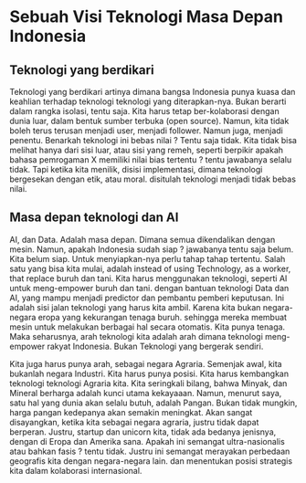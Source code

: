 # Sebuah Visi Teknologi Masa Depan Indonesia

## Teknologi yang berdikari

Teknologi yang berdikari artinya dimana bangsa Indonesia punya kuasa dan keahlian terhadap teknologi teknologi yang diterapkan-nya.
Bukan berarti dalam rangka isolasi, tentu saja. Kita harus tetap ber-kolaborasi dengan dunia luar, dalam bentuk sumber terbuka (open source). Namun, kita tidak boleh terus terusan menjadi user, menjadi follower. Namun juga, menjadi penentu.
Benarkah teknologi ini bebas nilai ? Tentu saja tidak. Kita tidak bisa melihat hanya dari sisi luar, atau sisi yang remeh, seperti berpikir apakah bahasa pemrogaman X memiliki nilai bias tertentu ? tentu jawabanya selalu tidak.
Tapi ketika kita menilik, disisi implementasi, dimana teknologi bergesekan dengan etik, atau moral. disitulah teknologi menjadi tidak bebas nilai.

## Masa depan teknologi dan AI

AI, dan Data. Adalah masa depan. Dimana semua dikendalikan dengan mesin. Namun, apakah Indonesia sudah siap ? jawabanya tentu saja belum. Kita belum siap.
Untuk menyiapkan-nya perlu tahap tahap tertentu. Salah satu yang bisa kita mulai, adalah instead of using Technology, as a worker, that replace buruh dan tani. Kita harus menggunakan teknologi, seperti AI untuk meng-empower buruh dan tani. dengan bantuan teknologi Data dan AI, yang mampu menjadi predictor dan pembantu pemberi keputusan.
Ini adalah sisi jalan teknologi yang harus kita ambil.
Karena kita bukan negara-negara eropa yang kekurangan tenaga buruh. sehingga mereka membuat mesin untuk melakukan berbagai hal secara otomatis. Kita punya tenaga. Maka seharusnya, arah teknologi kita adalah arah dimana teknologi meng-empower rakyat Indonesia. Bukan Teknologi yang bergerak sendiri.

Kita juga harus punya arah, sebagai negara Agraria. Semenjak awal, kita bukanlah negara Industri. Kita harus punya posisi. Kita harus kembangkan teknologi teknologi Agraria kita.
Kita seringkali bilang, bahwa Minyak, dan Mineral berharga adalah kunci utama kekayaaan. Namun, menurut saya, satu hal yang dunia akan selalu butuh, adalah Pangan.
Bukan tidak mungkin, harga pangan kedepanya akan semakin meningkat. Akan sangat disayangkan, ketika kita sebagai negara agraria, justru tidak dapat berperan. Justru, startup dan unicorn kita, tidak ada bedanya jenisnya, dengan di Eropa dan Amerika sana.
Apakah ini semangat ultra-nasionalis atau bahkan fasis ? tentu tidak. Justru ini semangat merayakan perbedaan geografis kita dengan negara-negara lain. dan menentukan posisi strategis kita dalam kolaborasi internasional.
